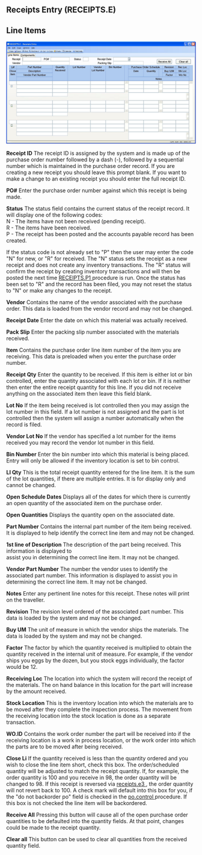 ##  Receipts Entry (RECEIPTS.E)

<PageHeader />

##  Line Items

![](./RECEIPTS-E-1.jpg)

**Receipt ID** The receipt ID is assigned by the system and is made up of the
purchase order number followed by a dash (-), followed by a sequential number
which is maintained in the purchase order record. If you are creating a new
receipt you should leave this prompt blank. If you want to make a change to an
existing receipt you should enter the full receipt ID.  
  
**PO#** Enter the purchase order number against which this receipt is being
made.  
  
**Status** The status field contains the current status of the receipt record.
It will display one of the following codes:  
N - The items have not been received (pending receipt).  
R - The items have been received.  
P - The receipt has been posted and the accounts payable record has been
created.  
  
If the status code is not already set to "P" then the user may enter the code "N" for new, or "R" for received. The "N" status sets the receipt as a new receipt and does not create any inventory transactions. The "R" status will confirm the receipt by creating inventory transactions and will then be posted the next time [ RECEIPTS.P1 ](../../../PUR-PROCESS/RECEIPTS-P1/README.md) procedure is run. Once the status has been set to "R" and the record has been filed, you may not reset the status to "N" or make any changes to the receipt.   
  
**Vendor** Contains the name of the vendor associated with the purchase order.
This data is loaded from the vendor record and may not be changed.  
  
**Receipt Date** Enter the date on which this material was actually received.  
  
**Pack Slip** Enter the packing slip number associated with the materials
received.  
  
**Item** Contains the purchase order line item number of the item you are
receiving. This data is preloaded when you enter the purchase order number.  
  
**Receipt Qty** Enter the quantity to be received. If this item is either lot
or bin controlled, enter the quantity associated with each lot or bin. If it
is neither then enter the entire receipt quantity for this line. If you did
not receive anything on the associated item then leave this field blank.  
  
**Lot No** If the item being received is lot controlled then you may assign
the lot number in this field. If a lot number is not assigned and the part is
lot controlled then the system will assign a number automatically when the
record is filed.  
  
**Vendor Lot No** If the vendor has specified a lot number for the items
received you may record the vendor lot number in this field.  
  
**Bin Number** Enter the bin number into which this material is being placed.
Entry will only be allowed if the inventory location is set to bin control.  
  
**LI Qty** This is the total receipt quantity entered for the line item. It is
the sum of the lot quantities, if there are multiple entries. It is for
display only and cannot be changed.  
  
**Open Schedule Dates** Displays all of the dates for which there is currently
an open quantity of the associated item on the purchase order.  
  
**Open Quantities** Displays the quantity open on the associated date.  
  
**Part Number** Contains the internal part number of the item being received.
It is displayed to help identify the correct line item and may not be changed.  
  
**1st line of Description** The description of the part being received. This
information is displayed to  
assist you in determining the correct line item. It may not be changed.  
  
**Vendor Part Number** The number the vendor uses to identify the associated
part number. This information is displayed to assist you in determining the
correct line item. It may not be changed.  
  
**Notes** Enter any pertinent line notes for this receipt. These notes will
print on the traveller.  
  
**Revision** The revision level ordered of the associated part number. This
data is loaded by the system and may not be changed.  
  
**Buy UM** The unit of measure in which the vendor ships the materials. The
data is loaded by the system and may not be changed.  
  
**Factor** The factor by which the quantity received is multiplied to obtain
the quantity received in the internal unit of measure. For example, if the
vendor ships you eggs by the dozen, but you stock eggs individually, the
factor would be 12.  
  
**Receiving Loc** The location into which the system will record the receipt
of the materials. The on hand balance in this location for the part will
increase by the amount received.  
  
**Stock Location** This is the inventory location into which the materials are
to be moved after they complete the inspection process. The movement from the
receiving location into the stock location is done as a separate transaction.  
  
**WO.ID** Contains the work order number the part will be received into if the
receiving location is a work in process location, or the work order into which
the parts are to be moved after being received.  
  
**Close Li** If the quantity received is less than the quantity ordered and you wish to close the line item short, check this box. The order/scheduled quantity will be adjusted to match the receipt quantity. If, for example, the order quantity is 100 and you receive in 98, the order quantity will be changed to 98. If this receipt is reversed via [ receipts.e3 ](../../RECEIPTS-E3/README.md) , the order quantity will not revert back to 100. A check mark will default into this box for you, if the "do not backorder po" field is checked in the [ po.control ](../../PO-CONTROL/README.md) procedure. If this box is not checked the line item will be backordered.   
  
**Receive All** Pressing this button will cause all of the open purchase order
quantities to be defaulted into the quantity fields. At that point, changes
could be made to the receipt quantity.  
  
**Clear all** This button can be used to clear all quantities from the
received quantity field.  
  
  
<badge text= "Version 8.10.57" vertical="middle" />

<PageFooter />